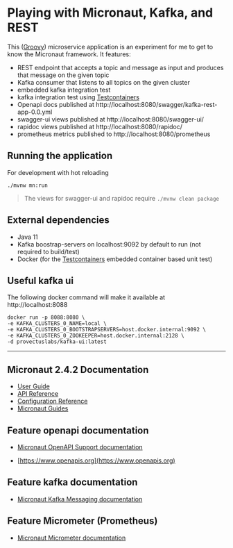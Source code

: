 # Playing with Micronaut, Kafka, and REST

This ([Groovy](https://groovy-lang.org)) microservice application is an experiment for me to get to know the Micronaut framework.
It features:
- REST endpoint that accepts a topic and message as input and produces that message on the given topic
- Kafka consumer that listens to all topics on the given cluster
- embedded kafka integration test
- kafka integration test using [Testcontainers](https://www.testcontainers.org/modules/kafka/)
- Openapi docs published at http://localhost:8080/swagger/kafka-rest-app-0.0.yml
- swagger-ui views published at http://localhost:8080/swagger-ui/
- rapidoc views published at http://localhost:8080/rapidoc/
- prometheus metrics published to http://localhost:8080/prometheus

## Running the application
For development with hot reloading
```
./mvnw mn:run
```
> The views for swagger-ui and rapidoc require `./mvnw clean package`


## External dependencies
- Java 11
- Kafka boostrap-servers on localhost:9092 by default to run (not required to build/test)
- Docker (for the [Testcontainers](https://www.testcontainers.org/modules/kafka/) embedded container based unit test)

## Useful kafka ui
The following docker command will make it available at http://localhost:8088
```
docker run -p 8088:8080 \
-e KAFKA_CLUSTERS_0_NAME=local \
-e KAFKA_CLUSTERS_0_BOOTSTRAPSERVERS=host.docker.internal:9092 \
-e KAFKA_CLUSTERS_0_ZOOKEEPER=host.docker.internal:2128 \
-d provectuslabs/kafka-ui:latest
```
---
## Micronaut 2.4.2 Documentation

- [User Guide](https://docs.micronaut.io/2.4.2/guide/index.html)
- [API Reference](https://docs.micronaut.io/2.4.2/api/index.html)
- [Configuration Reference](https://docs.micronaut.io/2.4.2/guide/configurationreference.html)
- [Micronaut Guides](https://guides.micronaut.io/index.html)

## Feature openapi documentation

- [Micronaut OpenAPI Support documentation](https://micronaut-projects.github.io/micronaut-openapi/latest/guide/index.html)

- [https://www.openapis.org](https://www.openapis.org)

## Feature kafka documentation

- [Micronaut Kafka Messaging documentation](https://micronaut-projects.github.io/micronaut-kafka/latest/guide/index.html)

## Feature Micrometer (Prometheus)

- [Micronaut Micrometer documentation](https://micronaut-projects.github.io/micronaut-micrometer/latest/guide/)

